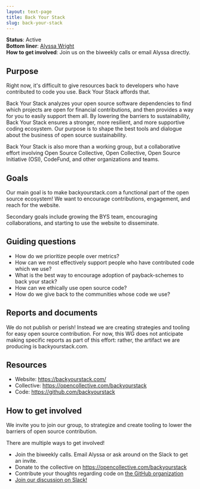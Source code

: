 ```yaml
---
layout: text-page
title: Back Your Stack
slug: back-your-stack
---
```


**Status**: Active<br>
**Bottom liner**: <a href="mailto:alyssa@oscollective.org">Alyssa Wright</a><br>
**How to get involved**: Join us on the biweekly calls or email Alyssa directly.

## Purpose

Right now, it's difficult to give resources back to developers who have contributed to code you use. Back Your Stack affords that.

Back Your Stack analyzes your open source software dependencies to find which projects are open for financial contributions, and then provides a way for you to easily support them all. By lowering the barriers to sustainability, Back Your Stack ensures a stronger, more resilient, and more supportive coding ecosystem. Our purpose is to shape the best tools and dialogue about the business of open source sustainability.

Back Your Stack is also more than a working group, but a collaborative effort involving Open Source Collective, Open Collective, Open Source Initiative (OSI), CodeFund, and other organizations and teams.

## Goals

Our main goal is to make backyourstack.com a functional part of the open source ecosystem! We want to encourage contributions, engagement, and reach for the website.

Secondary goals include growing the BYS team, encouraging collaborations, and starting to use the website to disseminate.

## Guiding questions

* How do we prioritize people over metrics?
* How can we most effectively support people who have contributed code which we use?
* What is the best way to encourage adoption of payback-schemes to back your stack?
* How can we ethically use open source code?
* How do we give back to the communities whose code we use?

## Reports and documents

We do not publish or perish! Instead we are creating strategies and tooling for easy open source contribution. For now, this WG does not anticipate making specific reports as part of this effort: rather, the artifact we are producing is backyourstack.com.

## Resources

* Website: <https://backyourstack.com/>
* Collective: <https://opencollective.com/backyourstack>
* Code: <https://github.com/backyourstack>

## How to get involved

We invite you to join our group, to strategize and create tooling to lower the barriers of open source contribution.

There are multiple ways to get involved!

* Join the biweekly calls. Email Alyssa or ask around on the Slack to get an invite.
* Donate to the collective on <https://opencollective.com/backyourstack>
* Contribute your thoughts regarding code on [the GitHub organization](https://github.com/backyourstack)
* [Join our discussion on Slack!](https://slack.opencollective.com/#backyourstack)
